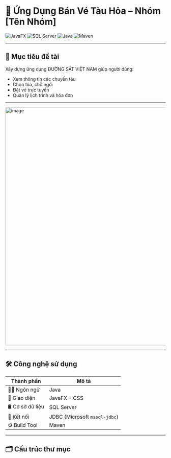 # 🚆 Ứng Dụng Bán Vé Tàu Hỏa – Nhóm [Tên Nhóm]

![JavaFX](https://img.shields.io/badge/UI-JavaFX-blue)
![SQL Server](https://img.shields.io/badge/Database-SQL--Server-red)
![Java](https://img.shields.io/badge/Language-Java-yellow)
![Maven](https://img.shields.io/badge/Build-Maven-brightgreen)

---

## 🎯 Mục tiêu đề tài

Xây dựng ứng dụng ĐƯỜNG SẮT VIỆT NAM giúp người dùng:
- Xem thông tin các chuyến tàu
- Chọn toa, chỗ ngồi
- Đặt vé trực tuyến
- Quản lý lịch trình và hóa đơn

---

<img width="1370" height="746" alt="image" src="https://github.com/user-attachments/assets/7ce8e2d9-5b18-4a83-befd-c1d7711dba19" />


---

## 🛠️ Công nghệ sử dụng

| Thành phần       | Mô tả                             |
|------------------|------------------------------------|
| 🧑‍💻 Ngôn ngữ      | Java                              |
| 🎨 Giao diện      | JavaFX + CSS                      |
| 🛢 Cơ sở dữ liệu  | SQL Server                        |
| 🔗 Kết nối        | JDBC (Microsoft `mssql-jdbc`)     |
| ⚙️ Build Tool    | Maven                             |

---

## 🗂️ Cấu trúc thư mục

